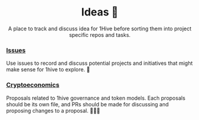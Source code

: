 <h1 align='center'>Ideas 🧠</h1>
<p align='center'>
  A place to track and discuss idea for 1Hive before sorting them into project specific repos and tasks.
</p>


### [Issues](https://github.com/1Hive/ideas/issues)
Use issues to record and discuss potential projects and initiatives that might make sense for 1hive to explore. 🎁

### [Cryptoeconomics](./cryptoeconomics)
Proposals related to 1hive governance and token models. Each proposals should be its own file, and PRs should be made for discussing and proposing changes to a proposal. 🐝🍯🌺

